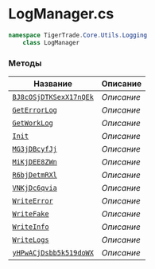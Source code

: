 
# LogManager.cs
```csharp
namespace TigerTrade.Core.Utils.Logging  
    class LogManager
```

### Методы
| Название | Описание |
| --- | --- |
| [`BJ8cOSjDTKSexX17nQEk`](./Методы/BJ8cOSjDTKSexX17nQEk.md) | *Описание* |
| [`GetErrorLog`](./Методы/GetErrorLog.md) | *Описание* |
| [`GetWorkLog`](./Методы/GetWorkLog.md) | *Описание* |
| [`Init`](./Методы/Init.md) | *Описание* |
| [`MG3jDBcyfJj`](./Методы/MG3jDBcyfJj.md) | *Описание* |
| [`MiKjDEE8ZWn`](./Методы/MiKjDEE8ZWn.md) | *Описание* |
| [`R6bjDetmRXl`](./Методы/R6bjDetmRXl.md) | *Описание* |
| [`VNKjDc6qvia`](./Методы/VNKjDc6qvia.md) | *Описание* |
| [`WriteError`](./Методы/WriteError.md) | *Описание* |
| [`WriteFake`](./Методы/WriteFake.md) | *Описание* |
| [`WriteInfo`](./Методы/WriteInfo.md) | *Описание* |
| [`WriteLogs`](./Методы/WriteLogs.md) | *Описание* |
| [`yHPwACjDsbb5k519doWX`](./Методы/yHPwACjDsbb5k519doWX.md) | *Описание* |
